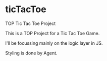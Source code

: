 # ticTacToe
TOP Tic Tac Toe Project

This is a TOP Project for a Tic Tac Toe Game. 

I'll be focussing mainly on the logic layer in JS.

Styling is done by Agent.

